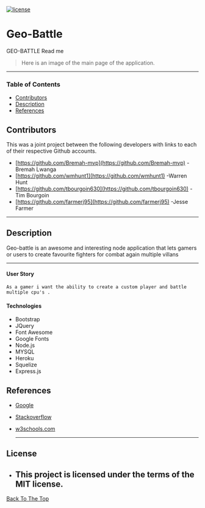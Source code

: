 [![license](https://img.shields.io/github/license/DAVFoundation/captain-n3m0.svg?style=flat-square)](https://github.com/DAVFoundation/captain-n3m0/blob/master/LICENSE)
# Geo-Battle

GEO-BATTLE Read me

> Here is an image of the main page of the application.
---
### Table of Contents
-  [Contributors](#contributors)
-  [Description](#description)
-  [References](#references)
## Contributors
This was a joint project between the following developers with links to each of their respective Github accounts.

- [https://github.com/Bremah-mvp](https://github.com/Bremah-mvp) -Bremah Lwanga
- [https://github.com/wmhunt1](https://github.com/wmhunt1) -Warren Hunt
- [https://github.com/tbourgoin630](https://github.com/tbourgoin630) -Tim Bourgoin
- [https://github.com/farmerj95](https://github.com/farmerj95) -Jesse Farmer

---
## Description

Geo-battle is an awesome and interesting  node application that lets gamers or users to create favourite fighters for combat again multiple villans

---

#### User Story
```
As a gamer i want the ability to create a custom player and battle multiple cpu's .
```
#### Technologies
- Bootstrap
- JQuery
- Font Awesome
- Google Fonts
- Node.js
- MYSQL
- Heroku
- Squelize
- Express.js

## References
- [Google](https://www.google.com/search?rlz=1C1CHBF_enUS897US897&sxsrf=ALeKk02B1ruRG65iESFFq7rXg9ygTaf64A%3A1596668160045&ei=ADkrX-CnAvaoytMP55W7kAo&q=how+tall+is+a+goat&oq=how+tall+is+a+goat&gs_lcp=CgZwc3ktYWIQAzICCAAyAggAMgYIABAWEB4yBggAEBYQHjIGCAAQFhAeMgYIABAWEB4yBggAEBYQHjIGCAAQFhAeMgYIABAWEB4yBggAEBYQHjoECCMQJzoFCAAQkQI6CAguEMcBEKMCOgUIABCLAzoLCC4QxwEQowIQiwM6AgguOgcIABBGEPsBOggIABAWEAoQHlCA6gJYrqIDYKOlA2gBcAB4AIABb4gBnwuSAQQxNy4ymAEAoAEBqgEHZ3dzLXdpergBAsABAQ&sclient=psy-ab&ved=0ahUKEwjgp4O0lIXrAhV2lHIEHefKDqIQ4dUDCAw&uact=5)
- [Stackoverflow](https://stackoverflow.com/questions/28258106/materialize-css-select-doesnt-seem-to-render)
- [w3schools.com](https://www.w3schools.com/js/js_ajax_intro.asp)

  ---
  
## License
- This project is licensed under the terms of the MIT license.
  ---
  
[Back To The Top](#)
